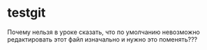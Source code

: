 # testgit
Почему нельзя в уроке сказать, что по умолчанию невозможно редактировать этот файл изначально и нужно это поменять???